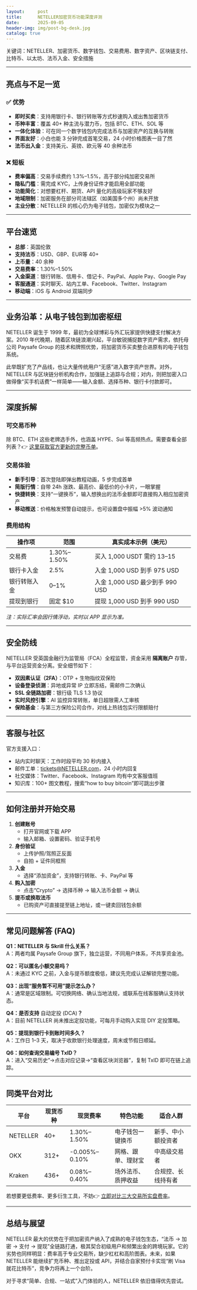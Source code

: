 ```yaml
---
layout:     post
title:      NETELLER加密货币功能深度评测
date:       2025-09-05
header-img: img/post-bg-desk.jpg
catalog: true
---
```


关键词：NETELLER、加密货币、数字钱包、交易费用、数字资产、区块链支付、比特币、以太坊、法币入金、安全措施

---

## 亮点与不足一览

### ✅ 优势
- **即时买卖**：支持用银行卡、银行转账等方式秒速购入或出售加密货币  
- **币种丰富**：覆盖 40+ 种主流与潜力币，包括 BTC、ETH、SOL 等  
- **一体化体验**：可在同一个数字钱包内完成法币与加密资产的互换与转账  
- **界面友好**：小白也能 3 分钟完成首笔交易，24 小时价格图表一目了然  
- **法币出入金**：支持美元、英镑、欧元等 40 余种法币  

### ❌ 短板
- **费率偏高**：交易手续费约 1.3%–1.5%，高于部分纯加密交易所  
- **隐私门槛**：需完成 KYC，上传身份证件才能启用全部功能  
- **功能简化**：对想要杠杆、期货、API 量化的高级玩家不够友好  
- **地域限制**：加密服务在部分司法辖区（如美国多个州）尚未开放  
- **主业分散**：NETELLER 的核心仍为电子钱包，加密仅为模块之一  

---

## 平台速览

- **总部**：英国伦敦  
- **支持法币**：USD、GBP、EUR等 40+  
- **上币量**：40 余种  
- **交易费率**：1.30%–1.50%  
- **入金渠道**：银行转账、信用卡、借记卡、PayPal、Apple Pay、Google Pay  
- **客服通道**：实时聊天、站内工单、Facebook、Twitter、Instagram  
- **移动端**：iOS 与 Android 双端同步  

---

## 业务沿革：从电子钱包到加密枢纽

NETELLER 诞生于 1999 年，最初为全球博彩与外汇玩家提供快捷支付解决方案。2010 年代晚期，随着区块链浪潮兴起，平台敏锐捕捉数字资产需求，依托母公司 Paysafe Group 的技术和牌照优势，将加密货币买卖整合进原有的电子钱包系统。

此举既扩充了产品线，也让大量传统用户“无感”进入数字资产世界。对外，NETELLER 与区块链分析机构合作，加强链上追踪与合规；对内，则把加密入口做得像“买手机话费”一样简单——输入金额、选择币种、银行卡付款即可。

---

## 深度拆解

### 可交易币种  
除 BTC、ETH 这些老牌选手外，也涵盖 HYPE、Sui 等高频热点。需要查看全部列表？👉 [这里获取官方更新的完整币单](https://okxdog.com/)。

### 交易体验  
- **新手引导**：首次登陆即弹出教程动画，5 步完成首单  
- **简版行情**：自带 24h 涨跌、最高价、最低价的小卡片，一眼掌握  
- **快捷转换**：支持“一键换币”，输入想换出的法币金额即可直接购入相应加密资产  
- **移动推送**：价格触发预警自动提示，也可设置盘中振幅 >5% 波动通知  

### 费用结构  
| 操作项 | 范围 | 真实成本示例（美元） |
| --- | --- | --- |
| 交易费 | 1.30%–1.50% | 买入 1,000 USDT 需约 $13–$15 |
| 银行卡入金 | 2.5% | 入金 1,000 USD 到手 975 USD |
| 银行转账入金 | 0–1% | 入金 1,000 USD 最少到手 990 USD |
| 提现到银行 | 固定 $10 | 提现 1,000 USD 到手 990 USD |

*注：实际汇率会因行情浮动，实时以 APP 显示为准。*  

---

## 安全防线

NETELLER 受英国金融行为监管局（FCA）全程监管，资金采用 **隔离账户** 存管，与平台运营资金分离。安全细节如下：

- **双因素认证（2FA）**：OTP + 生物指纹双保险  
- **设备登录侦测**：异地或异常 IP 立即冻结，需邮件二次确认  
- **SSL 全链路加密**：银行级 TLS 1.3 协议  
- **实时风控引擎**：AI 监控异常转账，单日超限需人工审核  
- **保险基金**：与第三方保险公司合作，对线上热钱包实行限额赔付  

---

## 客服与社区

官方支援入口：
- 站内实时聊天：工作时段平均 30 秒内接入  
- 邮件工单：tickets@NETELLER.com，24 小时内回复  
- 社交媒体：Twitter、Facebook、Instagram 均有中文客服值班  
- 知识库：100+ 图文教程，搜索“how to buy bitcoin”即可跳出步骤  

---

## 如何注册并开始交易

1. **创建账号**  
   - 打开官网或下载 APP  
   - 输入邮箱、设置密码、验证手机号  
2. **身份验证**  
   - 上传护照/驾照正反面  
   - 自拍 + 证件同框照  
3. **入金**  
   - 选择“添加资金”，支持银行转账、卡、PayPal 等  
4. **购入加密**  
   - 点击“Crypto” → 选择币种 → 输入法币金额 → 确认  
5. **提币或换取法币**  
   - 已购资产可直接提至链上地址，或一键卖回钱包余额  

---

## 常见问题解答 (FAQ)

**Q1：NETELLER 与 Skrill 什么关系？**  
A：两者均属 Paysafe Group 旗下，独立运营，不同用户体系，不共享资金池。

**Q2：可以匿名小额交易吗？**  
A：未通过 KYC 之前，入金与提币额度极低，建议先完成认证解锁完整功能。

**Q3：出现“服务暂不可用”提示怎么办？**  
A：通常是区域限制。可切换网络、确认当地法规，或联系在线客服确认支持状态。

**Q4：是否支持** 自动定投 (DCA)**？**  
A：目前 NETELLER 尚未推出定投功能，可每月手动购入实现 DIY 定投策略。

**Q5：提现到银行卡到账时间多久？**  
A：工作日 1–3 天，取决于收款银行处理速度，周末或节假日顺延。

**Q6：如何查询交易编号 TxID？**  
A：进入“交易历史”→点击对应记录→“查看区块浏览器”，复制 TxID 即可在链上追踪。

---

## 同类平台对比

| 平台 | 现货币种 | 现货费率 | 特色功能 | 适合人群 |
| --- | --- | --- | --- | --- |
| NETELLER | 40+ | 1.30%–1.50% | 电子钱包一键换币 | 新手、中小额投资者 |
| OKX | 312+ | -0.005%–0.10% | 网格、跟单、理财宝 | 中高级交易者 |
| Kraken | 436+ | 0.08%–0.40% | 场外法币、质押收益 | 合规控、长线持有者 |

若想要更低费率、更多衍生工具，不妨👉 [立即对比三大交易所实盘费率](https://okxdog.com/)。

---

## 总结与展望

NETELLER 最大的优势在于把加密资产纳入了成熟的电子钱包生态，“法币 → 加密 → 支付 → 提现”全链路打通，极其契合初级用户和频繁出金的跨境玩家。它的劣势也同样明显：费率高于专业交易所，缺少杠杠和高阶图表。未来，如果 NETELLER 能继续扩充币种、推出定投或 API，并结合自家预付卡实现“刷 Visa 就花比特币”，竞争力将再上一个台阶。

对于寻求“简单、合规、一站式”入门体验的人，NETELLER 依旧值得优先尝试。